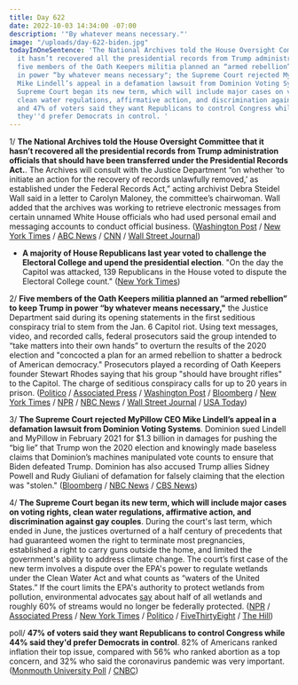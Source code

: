 ```yaml
---
title: Day 622
date: 2022-10-03 14:34:00 -07:00
description: '"By whatever means necessary."'
image: "/uploads/day-622-biden.jpg"
todayInOneSentence: 'The National Archives told the House Oversight Committee that
  it hasn’t recovered all the presidential records from Trump administration officials;
  five members of the Oath Keepers militia planned an “armed rebellion” to keep Trump
  in power “by whatever means necessary"; the Supreme Court rejected MyPillow CEO
  Mike Lindell’s appeal in a defamation lawsuit from Dominion Voting Systems; the
  Supreme Court began its new term, which will include major cases on voting rights,
  clean water regulations, affirmative action, and discrimination against gay couples;
  and 47% of voters said they want Republicans to control Congress while 44% said
  they''d prefer Democrats in control. '
---
```


1/ **The National Archives told the House Oversight Committee that it hasn’t recovered all the presidential records from Trump administration officials that should have been transferred under the Presidential Records Act.**. The Archives will consult with the Justice Department “on whether ‘to initiate an action for the recovery of records unlawfully removed,’ as established under the Federal Records Act,” acting archivist Debra Steidel Wall said in a letter to Carolyn Maloney, the committee’s chairwoman. Wall added that the archives was working to retrieve electronic messages from certain unnamed White House officials who had used personal email and messaging accounts to conduct official business. ([Washington Post](https://www.washingtonpost.com/politics/2022/10/01/trump-presidential-records-national-archives/) / [New York Times](https://www.nytimes.com/2022/10/01/us/politics/trump-white-house-records-national-archives.html) / [ABC News](https://abcnews.go.com/Politics/national-archives-missing-trump-administration-records/story?id=90834006) / [CNN](https://www.cnn.com/2022/10/01/politics/national-archives-trump-records-house-oversight-committee/index.html) /  [Wall Street Journal](https://www.wsj.com/articles/national-archives-says-some-trump-administration-records-are-still-missing-11664650806?mod=djemalertNEWS))

* **A majority of House Republicans last year voted to challenge the Electoral College and upend the presidential election**. "On the day the Capitol was attacked, 139 Republicans in the House voted to dispute the Electoral College count." ([New York Times](https://www.nytimes.com/2022/10/03/us/politics/republican-election-objectors.html))

2/ **Five members of the Oath Keepers militia planned an “armed rebellion” to keep Trump in power “by whatever means necessary,"** the Justice Department said during its opening statements in the first seditious conspiracy trial to stem from the Jan. 6 Capitol riot. Using text messages, video, and recorded calls, federal prosecutors said the group intended to “take matters into their own hands” to overturn the results of the 2020 election and "concocted a plan for an armed rebellion to shatter a bedrock of American democracy." Prosecutors played a recording of Oath Keepers founder Stewart Rhodes saying that his group "should have brought rifles" to the Capitol. The charge of seditious conspiracy calls for up to 20 years in prison. ([Politico](https://www.politico.com/news/2022/10/03/oath-keepers-trial-begins-in-highest-profile-jan-6-case-to-date-00060002) / [Associated Press](https://apnews.com/article/oath-keepers-capitol-riot-trial-day-1-5a5edf6cbffc2a997aafb1036f858de1) / [Washington Post](https://www.washingtonpost.com/dc-md-va/2022/10/03/oath-keepers-trial-live-updates/) / [Bloomberg](https://www.bloomberg.com/news/articles/2022-10-03/oath-keepers-attacked-our-country-itself-on-jan-6-doj-says?srnd=premium-canada&sref=MIBMEEoj) / [New York Times](https://www.nytimes.com/2022/10/03/us/politics/jan-6-oath-keepers-trial.html?action=click&module=Well&pgtype=Homepage&section=US%20Politics) / [NPR](https://www.npr.org/2022/10/03/1126576420/oath-keepers-seditious-conspiracy-jan-6-trial-opening-statements) / [NBC News](https://www.nbcnews.com/politics/justice-department/oath-keepers-leader-regretted-not-guns-jan-6-prosecutors-say-seditious-rcna50244) / [Wall Street Journal](https://www.wsj.com/articles/oath-keepers-planned-for-armed-rebellion-in-jan-6-capitol-attack-prosecutors-say-11664814204?mod=politics_lead_pos1) / [USA Today](https://www.usatoday.com/story/news/politics/2022/10/03/oath-keepers-trial-opening-arguments/8165981001/))

3/ **The Supreme Court rejected MyPillow CEO Mike Lindell’s appeal in a defamation lawsuit from Dominion Voting Systems**. Dominion sued Lindell and MyPillow in February 2021 for $1.3 billion in damages for pushing the “big lie” that Trump won the 2020 election and knowingly made baseless claims that Dominion’s machines manipulated vote counts to ensure that Biden defeated Trump. Dominion has also accused Trump allies Sidney Powell and Rudy Giuliani of defamation for falsely claiming that the election was "stolen." ([Bloomberg](https://www.bloomberg.com/news/articles/2022-10-03/mypillow-s-lindell-rejected-by-supreme-court-on-defamation-suit?sref=MIBMEEoj) / [NBC News](https://www.nbcnews.com/politics/supreme-court/supreme-court-rejects-trump-ally-mike-lindells-appeal-2020-election-la-rcna48409) / [CBS News](https://www.cbsnews.com/news/supreme-court-mypillow-mike-lindell-defamation-case/))

4/ **The Supreme Court began its new term, which will include major cases on voting rights, clean water regulations, affirmative action, and discrimination against gay couples**. During the court's last term, which ended in June, the justices overturned of a half century of precedents that had guaranteed women the right to terminate most pregnancies, established a right to carry guns outside the home, and limited the government's ability to address climate change. The court’s first case of the new term involves a dispute over the EPA's power to regulate wetlands under the Clean Water Act and what counts as “waters of the United States.” If the court limits the EPA's authority to protect wetlands from pollution, environmental advocates [say](https://www.washingtonpost.com/politics/2022/10/03/supreme-court-clean-water-act/) about half of all wetlands and roughly 60% of streams would no longer be federally protected. ([NPR](https://www.npr.org/2022/10/03/1126041958/supreme-court-new-term) / [Associated Press](https://apnews.com/article/ketanji-brown-jackson-us-supreme-court-politics-health-government-and-8efa4b9f20a70252fb6262c5c4d98c3f) / [New York Times](https://www.nytimes.com/2022/10/02/us/conservative-supreme-court-legitimacy.html) / [Politico](https://www.politico.com/news/2022/10/02/damaged-supreme-court-returns-00059911) / [FiveThirtyEight](https://fivethirtyeight.com/features/supreme-court-kill-voting-rights-act/) / [The Hill](https://thehill.com/regulation/court-battles/3668846-five-cases-to-watch-as-a-conservative-supreme-court-begins-its-new-term/))

poll/ **47% of voters said they want Republicans to control Congress while 44% said they'd prefer Democrats in control**. 82% of Americans ranked inflation their top issue, compared with 56% who ranked abortion as a top concern, and 32% who said the coronavirus pandemic was very important. ([Monmouth University Poll](https://www.monmouth.edu/polling-institute/reports/monmouthpoll_us_100322/) / [CNBC](https://www.cnbc.com/2022/10/03/economy-inflation-top-of-mind-for-midterm-voters-giving-gop-slight-edge-in-new-monmouth-poll.html))